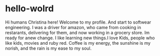 # hello-wolrd


Hi humans
Christina here! Welcome to my profile. And start to softwear engineering. I was a driver for amazon, who came from cooking in restarants, delivering for them, and now working in a grocery store. Im ready for anew change.
I like learning new things.I love Kids, people who like kids, movies and ruby red. 
Coffee is my energy, the sunshine is my norish, and the rain is my ease to my soul.

